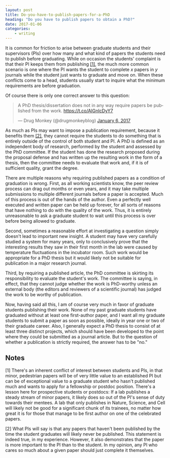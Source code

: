 ```yaml
---
layout: post
title: Do-you-have-to-publish-papers-for-a-PhD
heading: "Do you have to publish papers to obtain a PhD?"
date: 2017-01-06
categories: 
    - writing
---
```


It is common for friction to arise between graduate students and their supervisors (PIs) over how many and what kind of papers the students need to publish before graduating. While on occasion the students' complaint is that their PI keeps them from publishing [[1]](#note1), the much more common scenario is one where the PI wants the student to complete *x* papers in *y* journals while the student just wants to graduate and move on. When these conflicts come to a head, students usually start to inquire what the minimum requirements are before graduation. 

<!--more-->

Of course there is only one correct answer to this question:

<blockquote class="twitter-tweet" data-lang="en"><p lang="en" dir="ltr">A PhD thesis/dissertation does not in any way require papers be published from the work. <a href="https://t.co/AIGnIcDyY7">https://t.co/AIGnIcDyY7</a></p>&mdash; Drug Monkey (@drugmonkeyblog) <a href="https://twitter.com/drugmonkeyblog/status/817351541275230209">January 6, 2017</a></blockquote>
<script async src="//platform.twitter.com/widgets.js" charset="utf-8"></script>

As much as PIs may want to impose a publication requirement, because it benefits them [[2]](#note2), they cannot require the students to do something that is entirely outside of the control of both student and PI. A PhD is defined as an independent body of research, performed by the student and assessed by the PhD committee. If the student has done the research proposed during the proposal defense and has written up the resulting work in the form of a thesis, then the committee needs to evaluate that work and, if it is of sufficient quality, grant the degree.

There are multiple reasons why requiring published papers as a condition of graduation is wrong. First, as all working scientists know, the peer review process can drag out months or even years, and it may take multiple submissions to multiple different journals before a paper is accepted. Much of this process is out of the hands of the author. Even a perfectly well executed and written paper can be held up forever, for all sorts of reasons that have nothing to do with the quality of the work. Thus, it is entirely unreasonable to ask a graduate student to wait until this process is over before being allowed to graduate.

Second, sometimes a reasonable effort at investigating a question simply doesn't lead to important new insight. A student may have very carefully studied a system for many years, only to conclusively prove that the interesting results they saw in their first month in the lab were caused by temperature fluctuations in the incubator room. Such work would be appropriate for a PhD thesis but it would likely not be suitable for publication in a major research journal.

Third, by requiring a published article, the PhD committee is skirting its responsibility to evaluate the student's work. The committee is saying, in effect, that they cannot judge whether the work is PhD-worthy unless an external body (the editors and reviewers of a scientific journal) has judged the work to be worthy of publication.

Now, having said all this, I am of course very much in favor of graduate students publishing their work. None of my past graduate students have graduated without at least one first-author paper, and I want all my graduate students to submit a paper as soon as possible, ideally in year one or two of their graduate career. Also, I generally expect a PhD thesis to consist of at least three distinct projects, which should have been developed to the point where they could be submitted as a journal article. But to the question of whether a publication is strictly required, the answer has to be "no."


## Notes

[1]<a id="note1"></a> There's an inherent conflict of interest between students and PIs, in that minor, pedestrian papers will be of very little value to an established PI but can be of exceptional value to a graduate student who hasn't published much and wants to apply for a fellowship or postdoc position. There's a lesson here for prospective students or postdocs: If a lab publishes a steady stream of minor papers, it likely does so out of the PI's sense of duty towards their mentees. A lab that only publishes in Nature, Science, and Cell will likely not be good for a significant chunk of its trainees, no matter how great it is for those that manage to be first author on one of the celebrated papers.  

[2]<a id="note2"></a> What PIs will say is that any papers that haven't been published by the time the student graduates will likely never be published. This statement is indeed true, in my experience. However, it also demonstrates that the paper is more important to the PI than to the student. In my opinion, any PI who cares so much about a given  paper should just complete it themselves.